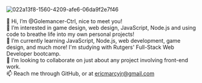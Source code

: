 ![022a13f8-1560-4209-afe6-06da9f2e7f46](https://user-images.githubusercontent.com/109562526/209738426-c1be4fae-2e0d-495d-bf78-8a18967b9fe3.png)


👋 Hi, I’m @Golemancer-Ctrl, nice to meet you!
<br />
👀 I’m interested in game design, web design, JavaScript, Node.js and using code to breathe life into my own personal projects!
<br />
🌱 I’m currently learning JavaScript, Node.js, web development, game design, and much more!  I'm studying with Rutgers' Full-Stack Web Developer bootcamp.
<br />
💞️ I’m looking to collaborate on just about any project involving front-end work.
<br />
📫 Reach me through GitHub, or at ericmarcyjr@gmail.com

<!---
Golemancer-Ctrl/Golemancer-Ctrl is a ✨ special ✨ repository because its `README.md` (this file) appears on your GitHub profile.
You can click the Preview link to take a look at your changes.
--->
